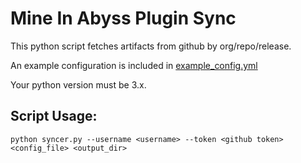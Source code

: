 # Mine In Abyss Plugin Sync

This python script fetches artifacts from github by org/repo/release.

An example configuration is included in [example_config.yml](example_config.yml)

Your python version must be 3.x.

## Script Usage:

```
python syncer.py --username <username> --token <github token> <config_file> <output_dir>
```